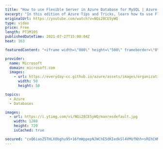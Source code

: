 ```yaml
---
title: "How to use Flexible Server in Azure Database for MySQL | Azure Tips and Tricks"
excerpt: "In this edition of Azure Tips and Tricks, learn how to use Flexible Server in Azure Database for MySQL.      For more tips and tricks, visit: https://aka.ms/azuretipsandtricks   Get started with 12 months of free services and $200 USD in credit. Create your free account today with Microsoft Azure: https://aka.ms/att/free"
originalUrl: https://youtube.com/watch?v=NQi28CE5yWQ
type: video
price: Free
length: PT3M10S
publishedDateTime: 2021-07-27T15:00:04Z
heat: 163

featuredContent: "<iframe width=\"800\" height=\"500\" frameborder=\"0\" src=\"https://www.youtube.com/embed/NQi28CE5yWQ\" allow=\"accelerometer; autoplay; encrypted-media; gyroscope; picture-in-picture\" allowfullscreen></iframe>"

provider:
  name: Microsoft
  domain: microsoft.com
  images:
    - url: https://everyday-cc.github.io/azure/assets/images/organizations/microsoft.com-50x50.jpg
      width: 50
      height: 50

topics:
  - Azure
  - Databases

images:
  - url: https://i.ytimg.com/vi/NQi28CE5yWQ/maxresdefault.jpg
    width: 1280
    height: 720
    isCached: true

secured: "cxQ6iasZ5THLX0bghu95+16fmWppepNJWChE5dKIedkSl4VMUfNhh+sREhCHMFXHHzXGJMMjrgz4qL1ye+SV8EOTtSHhthJU8DzlaRGhvgZZC7wWOZltWMgDZzjT/Tjw1ywTUZdypxD32NUp5FxFvjNmNePrxfSHi31yT+bMTxy/UrwI/ywlP3rgzqfJXMNbvFgL06oJQ2MKGSsvU1MwtakUXT36lWYqqw4H/yrOUzL5UHhu/6r8fihSJHrepXPoNQi6YvaXpF0jWMFidM0mUITE4/i2MxsAmn2guVK9JDaEuwiN849hzB6uZwNOqz4EJU4bv8CdcPI7SjiWkcx5Nv2CrBk25azVluJzbHMaEGNX2HpA1FzvDvmoWWwLffPLkHurOcKPJc61aIdjB3D/AA==;M3w7hmS5QfC6zIaQIj85sA=="
---
```


